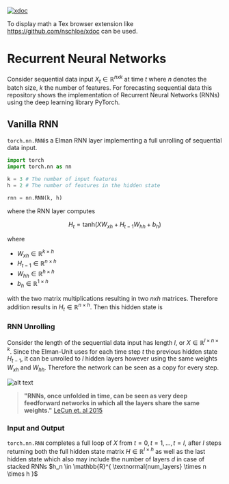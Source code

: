 [![xdoc](https://img.shields.io/badge/Rendered%20with-xdoc-f2eecb?style=flat-square)](https://chrome.google.com/webstore/detail/xdoc/anidddebgkllnnnnjfkmjcaallemhjee)

To display math a Tex browser extension like https://github.com/nschloe/xdoc can be used.



# Recurrent Neural Networks
Consider  sequential data input $`X_t \in \mathbb{R}^{nxk}`$ at time $`t`$ where $`n`$ denotes the batch size,  $`k`$ the number of features. For forecasting sequential data this repository shows the implementation of Recurrent Neural Networks (RNNs) using the deep learning library PyTorch. 

## Vanilla RNN
`torch.nn.RNN`is a Elman RNN layer implementing a full unrolling of sequential data input.
```python
import torch
import torch.nn as nn

k = 3 # The number of input features
h = 2 # The number of features in the hidden state

rnn = nn.RNN(k, h)

```
where the RNN layer computes
```math
H_t = \text{tanh} \left( X W_{xh}+ H_{t-1} W_{hh} + b_{h} \right)
```

where
* $`W_{xh} \in \mathbb{R}^{k \times h}`$
* $`H_{t-1} \in \mathbb{R}^{n \times h}`$
* $`W_{hh} \in \mathbb{R}^{h \times h}`$
* $`b_{h} \in \mathbb{R}^{1 \times h}`$

with the two matrix multiplications resulting in two $`nxh`$ matrices. Therefore addition results in $`H_{t} \in \mathbb{R}^{n \times h}`$. Then this hidden state is



### RNN Unrolling

Consider the length of the sequential data input has length $`l`$, or $`X \in \mathbb{R}^{l \times n \times k} `$. Since the Elman-Unit uses for each time step $`t`$ the previous hidden state $`H_{t-1}`$, it can be unrolled to $`l`$ hidden layers however using the same weights $`W_{xh}`$ and $`W_{hh}`$. Therefore the network can be seen as a copy for every step.

![alt text](https://colah.github.io/posts/2015-08-Understanding-LSTMs/img/RNN-unrolled.png)

> **"RNNs, once unfolded in time, can be seen as very deep feedforward networks in which all the layers share the same weights."** [LeCun et. al 2015]( https://www.nature.com/articles/nature14539.epdf)



### Input and Output
`torch.nn.RNN` completes a full loop of $`X`$ from $`t=0, t=1, ..., t=l`$, after $`l`$ steps returning both the full hidden state matrix $`H \in \mathbb{R}^{l \times h}`$ as well as the last hidden state which also may include the number of layers $`d`$ in case of stacked RNNs $`h_n \in \mathbb{R}^{ \textnormal{num_layers} \times n \times h }`$


